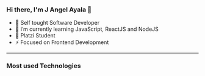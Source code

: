 ### Hi there, I'm J Angel Ayala 👋

 - 🔭 Self tought Software Developer
 - 🌱 I’m currently learning JavaScript, ReactJS and NodeJS
 - 🚀 Platzi Student 
 - ⚡ Focused on Frontend Development 



_____________________________________________________________________________________________________________________________________________


### Most used Technologies 
 


